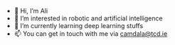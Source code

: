 - 👋 Hi, I’m Ali
- 👀 I’m interested in robotic and artificial intelligence
- 🌱 I’m currently learning deep learning stuffs
- 📫 You can get in touch with me via camdala@tcd.ie

<!---
alicamdal/alicamdal is a ✨ special ✨ repository because its `README.md` (this file) appears on your GitHub profile.
You can click the Preview link to take a look at your changes.
--->
